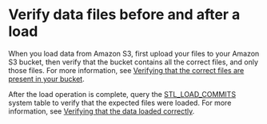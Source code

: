 # Verify data files before and after a load<a name="c_best-practices-verifying-data-files"></a>

When you load data from Amazon S3, first upload your files to your Amazon S3 bucket, then verify that the bucket contains all the correct files, and only those files\. For more information, see [Verifying that the correct files are present in your bucket](verifying-that-correct-files-are-present.md)\. 

After the load operation is complete, query the [STL\_LOAD\_COMMITS](r_STL_LOAD_COMMITS.md) system table to verify that the expected files were loaded\. For more information, see [Verifying that the data loaded correctly](verifying-that-data-loaded-correctly.md)\. 
